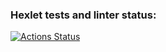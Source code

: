 ### Hexlet tests and linter status:
[![Actions Status](https://github.com/Timokfej/layout-designer-project-lvl1/workflows/hexlet-check/badge.svg)](https://github.com/Timokfej/layout-designer-project-lvl1/actions)